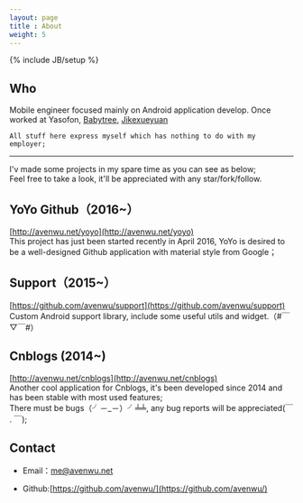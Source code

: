 ```yaml
---
layout: page
title : About
weight: 5
---
```

{% include JB/setup %}

## Who
Mobile engineer focused mainly on Android application develop.
Once worked at Yasofon, [Babytree][1], [Jikexueyuan][2]

	All stuff here express myself which has nothing to do with my employer;  

---
I'v made some projects in my spare time as you can see as below;  
Feel free to take a look, it'll be appreciated with any star/fork/follow.

## YoYo Github（2016~）
[http://avenwu.net/yoyo](http://avenwu.net/yoyo)  
This project has just been started recently in April 2016, YoYo is desired to be a well-designed Github application with material style from Google；

## Support（2015~）
[https://github.com/avenwu/support](https://github.com/avenwu/support)  
Custom Android support library, include some useful utils and widget.（#￣▽￣#）

## Cnblogs (2014~)
[http://avenwu.net/cnblogs](http://avenwu.net/cnblogs)  
Another cool application for Cnblogs, it's been developed since 2014 and has been stable with most used features;  
There must be bugs（╯－_－）╯╧╧, any bug reports will be appreciated(￣ . ￣);

## Contact

* Email：<me@avenwu.net>
* Github:[https://github.com/avenwu/](https://github.com/avenwu/)
                     
	[1]:http://www.babytree.com
	[2]:http://www.jikexueyuan.com

